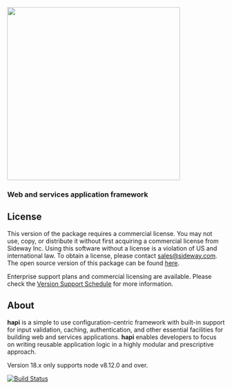 <img src="https://raw.githubusercontent.com/hapijs/assets/master/images/hapi.png" width="400px" />

### Web and services application framework

## License

This version of the package requires a commercial license. You may not use, copy, or distribute it without first acquiring a commercial license from Sideway Inc. Using this software without a license is a violation of US and international law. To obtain a license, please contact [sales@sideway.com](mailto:sales@sideway.com). The open source version of this package can be found [here](https://github.com/hapijs/hapi).

Enterprise support plans and commercial licensing are available. Please check the
[Version Support Schedule](https://github.com/hapijs/hapi/blob/master/SUPPORT.md) for more information.

## About

**hapi** is a simple to use configuration-centric framework with built-in support for input validation, caching,
authentication, and other essential facilities for building web and services applications. **hapi** enables
developers to focus on writing reusable application logic in a highly modular and prescriptive approach. 

Version 18.x only supports node v8.12.0 and over.

[![Build Status](https://secure.travis-ci.org/hapijs/hapi.svg?branch=v18-commercial)](https://travis-ci.org/hapijs/hapi)
